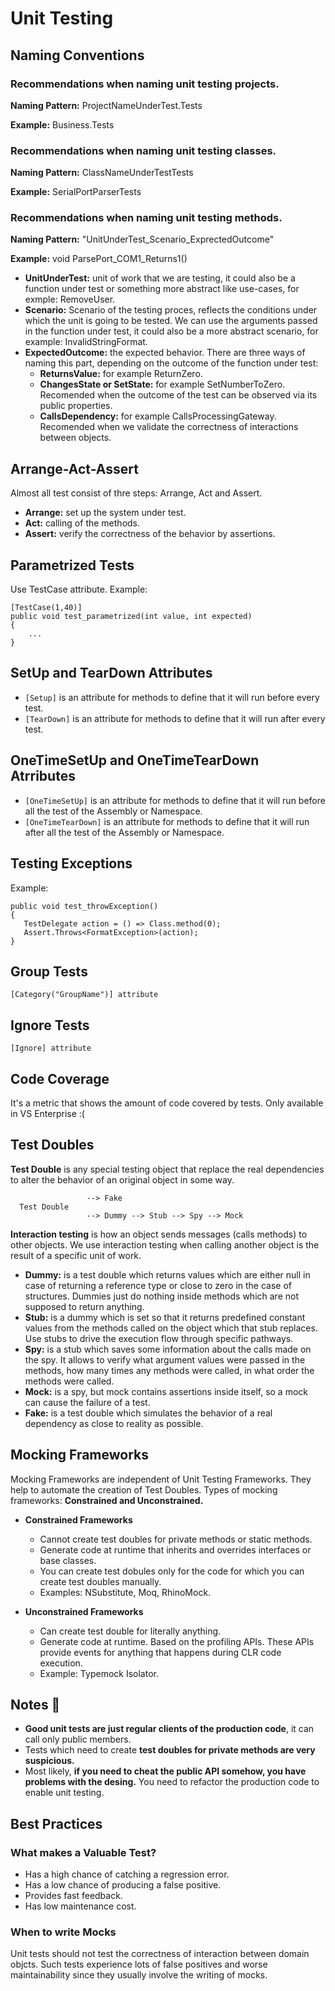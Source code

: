 # Unit Testing
## Naming Conventions
### Recommendations when naming unit testing projects.
**Naming Pattern:** ProjectNameUnderTest.Tests

**Example:** Business.Tests

### Recommendations when naming unit testing classes.
**Naming Pattern:** ClassNameUnderTestTests

**Example:** SerialPortParserTests

### Recommendations when naming unit testing methods.

**Naming Pattern:** "UnitUnderTest_Scenario_ExprectedOutcome"

**Example:** void ParsePort_COM1_Returns1()

- **UnitUnderTest:** unit of work that we are testing, it could also be a function under test or something more abstract like use-cases, for exmple: RemoveUser.
- **Scenario:** Scenario of the testing proces, reflects the conditions under which the unit is going to be tested. We can use the arguments passed in the function under test, it could also be a more abstract scenario, for example: InvalidStringFormat.
- **ExpectedOutcome:** the expected behavior. There are three ways of naming this part, depending on the outcome of the function under test:
    - **ReturnsValue:** for example ReturnZero.
    - **ChangesState or SetState:** for example SetNumberToZero. Recomended when the outcome of the test can be observed via its public properties.
    - **CallsDependency:** for example CallsProcessingGateway. Recomended when we validate the correctness of interactions between objects.

## Arrange-Act-Assert
Almost all test consist of thre steps: Arrange, Act and Assert.
- **Arrange:** set up the system under test.
- **Act:** calling of the methods.
- **Assert:** verify the correctness of the behavior by assertions.

## Parametrized Tests
Use TestCase attribute. Example:

```
[TestCase(1,40)]
public void test_parametrized(int value, int expected)
{
    ...
}
```

## SetUp and TearDown Attributes
- `[Setup]` is an attribute for methods to define that it will run before every test.
- `[TearDown]` is an attribute for methods to define that it will run after every test.

## OneTimeSetUp and OneTimeTearDown Atrributes
- `[OneTimeSetUp]` is an attribute for methods to define that it will run before all the test of the Assembly or Namespace.
- `[OneTimeTearDown]` is an attribute for methods to define that it will run after all the test of the Assembly or Namespace.

## Testing Exceptions
Example:
```
public void test_throwException()
{
   TestDelegate action = () => Class.method(0);
   Assert.Throws<FormatException>(action);
}
```

## Group Tests
```
[Category("GroupName")] attribute
```

## Ignore Tests
```
[Ignore] attribute
```

## Code Coverage
It's a metric that shows the amount of code covered by tests. Only available in VS Enterprise :(

## Test Doubles
**Test Double** is any special testing object that replace the real dependencies to alter the behavior of an original object in some way.
```
                 --> Fake  
  Test Double   
                 --> Dummy --> Stub --> Spy --> Mock
```

**Interaction testing** is how an object sends messages (calls methods) to other objects. We use interaction testing when calling another object is the result of a specific unit of work.

- **Dummy:** is a test double which returns values which are either null in case of returning a reference type or close to zero in the case of structures. Dummies just do nothing inside methods which are not supposed to return anything.
- **Stub:** is a dummy which is set so that it returns predefined constant values from the methods called on the object which that stub replaces. Use stubs to drive the execution flow through specific pathways.
- **Spy:** is a stub which saves some information about the calls made on the spy. It allows to verify what argument values were passed in the methods, how many times any methods were called, in what order the methods were called.
- **Mock:** is a spy, but mock contains assertions inside itself, so a mock can cause the failure of a test.
- **Fake:** is a test double which simulates the behavior of a real dependency as close to reality as possible.

## Mocking Frameworks
Mocking Frameworks are independent of Unit Testing Frameworks. They help to automate the creation of Test Doubles.
Types of mocking frameworks: **Constrained and Unconstrained.**

- **Constrained Frameworks**
    - Cannot create test doubles for private methods or static methods.
    - Generate code at runtime that inherits and overrides interfaces or base classes.
    - You can create test dobules only for the code for which you can create test doubles manually.
    - Examples: NSubstitute, Moq, RhinoMock.

- **Unconstrained Frameworks**
    - Can create test double for literally anything.
    - Generate code at runtime. Based on the profiling APIs. These APIs provide events for anything that happens during CLR code execution.
    - Example: Typemock Isolator.

## Notes 👀
- **Good unit tests are just regular clients of the production code**, it can call only public members.
- Tests which need to create **test doubles for private methods are very suspicious.**
- Most likely, **if you need to cheat the public API somehow, you have problems with the desing.** You need to refactor the production code to enable unit testing.

## Best Practices
### What makes a Valuable Test?
- Has a high chance of catching a regression error.
- Has a low chance of producing a false positive.
- Provides fast feedback.
- Has low maintenance cost.

### When to write Mocks
Unit tests should not test the correctness of interaction between domain objcts. Such tests experience lots of false positives and worse maintainability since they usually involve the writing of mocks.
